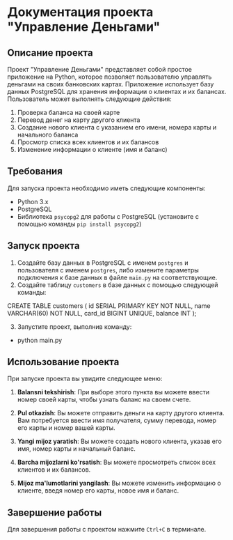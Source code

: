 # Документация проекта "Управление Деньгами"

## Описание проекта

Проект "Управление Деньгами" представляет собой простое приложение на Python, которое позволяет пользователю управлять деньгами на своих банковских картах. Приложение использует базу данных PostgreSQL для хранения информации о клиентах и их балансах. Пользователь может выполнять следующие действия:

1. Проверка баланса на своей карте
2. Перевод денег на карту другого клиента
3. Создание нового клиента с указанием его имени, номера карты и начального баланса
4. Просмотр списка всех клиентов и их балансов
5. Изменение информации о клиенте (имя и баланс)

## Требования

Для запуска проекта необходимо иметь следующие компоненты:

- Python 3.x
- PostgreSQL
- Библиотека `psycopg2` для работы с PostgreSQL (установите с помощью команды `pip install psycopg2`)

## Запуск проекта

1. Создайте базу данных в PostgreSQL с именем `postgres` и пользователя с именем `postgres`, либо измените параметры подключения к базе данных в файле `main.py` на соответствующие.
2. Создайте таблицу `customers` в базе данных с помощью следующей команды:

CREATE TABLE customers ( 
id SERIAL PRIMARY KEY NOT NULL,
name VARCHAR(60) NOT NULL,
card_id BIGINT UNIQUE,
balance INT
);

3. Запустите проект, выполнив команду:
- python main.py



## Использование проекта

При запуске проекта вы увидите следующее меню:


1. **Balansni tekshirish**: При выборе этого пункта вы можете ввести номер своей карты, чтобы узнать баланс на своем счете.

2. **Pul otkazish**: Вы можете отправить деньги на карту другого клиента. Вам потребуется ввести имя получателя, сумму перевода, номер его карты и номер вашей карты.

3. **Yangi mijoz yaratish**: Вы можете создать нового клиента, указав его имя, номер карты и начальный баланс.

4. **Barcha mijozlarni ko'rsatish**: Вы можете просмотреть список всех клиентов и их балансов.

5. **Mijoz ma'lumotlarini yangilash**: Вы можете изменить информацию о клиенте, введя номер его карты, новое имя и баланс.

## Завершение работы

Для завершения работы с проектом нажмите `Ctrl+C` в терминале.

